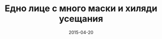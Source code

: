 ---
title: 'Едно лице с много маски и хиляди усещания'
description: 'Грим – ярък, вечерен и тежък. Опушени очи, очакващи да видят любовта в тълпата. Яркочервено червило и жълти сенки за очи. Предизвикваш, провокираш и пристъпваш уверено. Грим – нежен, дискретен и безплътен, на младо лице в най-прекрасния ден. Ефирен и едва загатнат.'
cover: '/bg/videos/грим.jpg'
video: 'https://youtu.be/M4jqL6TMAjk'
tags: [private, contemporary, kitchen, livingroom, bedroom, bathroom]
date: 2015-04-20
---